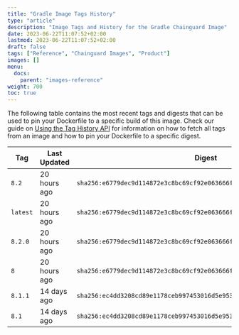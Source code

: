 ```yaml
---
title: "Gradle Image Tags History"
type: "article"
description: "Image Tags and History for the Gradle Chainguard Image"
date: 2023-06-22T11:07:52+02:00
lastmod: 2023-06-22T11:07:52+02:00
draft: false
tags: ["Reference", "Chainguard Images", "Product"]
images: []
menu:
  docs:
    parent: "images-reference"
weight: 700
toc: true
---
```


The following table contains the most recent tags and digests that can be used to pin your Dockerfile to a specific build of this image. Check our guide on [Using the Tag History API](/chainguard/chainguard-images/using-the-tag-history-api/) for information on how to fetch all tags from an image and how to pin your Dockerfile to a specific digest.

| Tag      | Last Updated | Digest                                                                    |
|----------|--------------|---------------------------------------------------------------------------|
| `8.2`    | 20 hours ago | `sha256:e6779dec9d114872e3c8bc69cf92e063666fdee6e12fb4454f748300c8e15248` |
| `latest` | 20 hours ago | `sha256:e6779dec9d114872e3c8bc69cf92e063666fdee6e12fb4454f748300c8e15248` |
| `8.2.0`  | 20 hours ago | `sha256:e6779dec9d114872e3c8bc69cf92e063666fdee6e12fb4454f748300c8e15248` |
| `8`      | 20 hours ago | `sha256:e6779dec9d114872e3c8bc69cf92e063666fdee6e12fb4454f748300c8e15248` |
| `8.1.1`  | 14 days ago  | `sha256:ec4dd3208cd89e1178ceb997453016d5e953ae88d54c85766a20d17ee24f3e5c` |
| `8.1`    | 14 days ago  | `sha256:ec4dd3208cd89e1178ceb997453016d5e953ae88d54c85766a20d17ee24f3e5c` |
